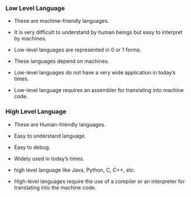 
### Low Level Language
- These are machine-friendly languages.
- It is very difficult to understand by human beings but easy to interpret by machines.
- Low-level languages are represented in 0 or 1 forms.
- These languages depend on machines.
- Low-level languages do not have a very wide application in today’s times.

- Low-level language requires an assembler for translating into machine code.

### High Level Language
- These are Human-friendly languages.
- Easy to understand language. 
- Easy to debug.
- Widely used in today’s times.
- high level language like Java, Python, C, C++, etc.

- High-level languages require the use of a compiler or an interpreter for translating into the machine code.
